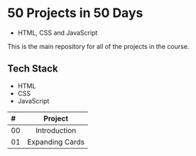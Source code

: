 
# 50 Projects in 50 Days 
- HTML, CSS and JavaScript

This is the main repository for all of the projects in the course.

## Tech Stack

- HTML
- CSS
- JavaScript

| # | Project |
| :--- | :----------: |
| 00 | Introduction |
| 01 | Expanding Cards |
